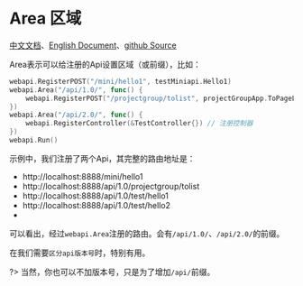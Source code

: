 # Area 区域
[中文文档](https://farseer-go.github.io/doc/)、[English Document](https://farseer-go.github.io/doc/#/en-us/)、[github Source](https://github.com/farseer-go/webapi)

Area表示可以给注册的Api设置区域（或前缀），比如：
```go
webapi.RegisterPOST("/mini/hello1", testMiniapi.Hello1)
webapi.Area("/api/1.0/", func() {
    webapi.RegisterPOST("/projectgroup/tolist", projectGroupApp.ToPageList, "pageSize", "pageIndex")
})
webapi.Area("/api/2.0/", func() {
    webapi.RegisterController(&TestController{}) // 注册控制器
})
webapi.Run()
```
示例中，我们注册了两个Api，其完整的路由地址是：
- http://localhost:8888/mini/hello1
- http://localhost:8888/api/1.0/projectgroup/tolist
- http://localhost:8888/api/1.0/test/hello1
- http://localhost:8888/api/1.0/test/hello2
- 
可以看出，经过`webapi.Area`注册的路由。会有`/api/1.0/`、`/api/2.0/`的前缀。

在我们需要`区分api版本号`时，特别有用。

?> 当然，你也可以不加版本号，只是为了增加`/api/`前缀。
